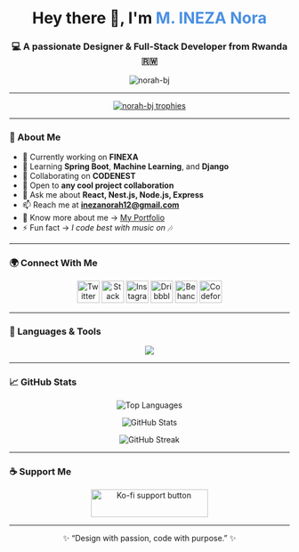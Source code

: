 <!-- 💫 Welcome Section -->
<h1 align="center">Hey there 👋, I'm <span style="color:#4A90E2;">M. INEZA Nora</span></h1>
<h3 align="center">💻 A passionate Designer & Full-Stack Developer from Rwanda 🇷🇼</h3>

<p align="center">
  <img src="https://komarev.com/ghpvc/?username=norah-bj&label=Profile%20views&color=0e75b6&style=flat" alt="norah-bj" />
</p>

---

<!-- 🏆 Badges Section -->
<p align="center">
  <a href="https://github.com/ryo-ma/github-profile-trophy">
    <img src="https://github-profile-trophy.vercel.app/?username=norah-bj&theme=algolia&margin-w=15&margin-h=15" alt="norah-bj trophies" />
  </a>
</p>

---

<!-- 🚀 About Me -->
### 💫 About Me

- 🔭 Currently working on **FINEXA**  
- 🌱 Learning **Spring Boot**, **Machine Learning**, and **Django**  
- 👯 Collaborating on **CODENEST**  
- 🤝 Open to **any cool project collaboration**  
- 💬 Ask me about **React, Nest.js, Node.js, Express**  
- 📫 Reach me at **inezanorah12@gmail.com**  
- 📄 Know more about me → [My Portfolio](https://www.canva.com/design/DAG1UyZYZAE/RpkB00cSGCYjdNR6Si1-1Q/edit)  
- ⚡ Fun fact → *I code best with music on 🎶*

---

<!-- 🌐 Connect Section -->
### 🌍 Connect With Me  

<p align="center">
  <a href="https://twitter.com/inezanorah12" target="_blank"><img src="https://skillicons.dev/icons?i=twitter" height="40" alt="Twitter"/></a>
  <a href="https://stackoverflow.com/users/nora-m-ineza" target="_blank"><img src="https://skillicons.dev/icons?i=stackoverflow" height="40" alt="Stack Overflow"/></a>
  <a href="https://instagram.com/n_o.r.a._h" target="_blank"><img src="https://skillicons.dev/icons?i=instagram" height="40" alt="Instagram"/></a>
  <a href="https://dribbble.com/inezaa" target="_blank"><img src="[https://skillicons.dev/icons?i=dribbble](https://raw.githubusercontent.com/rahuldkjain/github-profile-readme-generator/master/src/images/icons/Social/dribbble.svg)" height="40" alt="Dribbble"/></a>
  <a href="[https://www.behance.net/norahineza](https://raw.githubusercontent.com/rahuldkjain/github-profile-readme-generator/master/src/images/icons/Social/behance.svg)" target="_blank"><img src="https://skillicons.dev/icons?i=behance" height="40" alt="Behance"/></a>
  <a href="https://codeforces.com/profile/inezanora" target="_blank"><img src="https://cdn.jsdelivr.net/npm/simple-icons@v3/icons/codeforces.svg" height="40" alt="Codeforces"/></a>
</p>

---

<!-- 🛠️ Tools Section -->
### 🧠 Languages & Tools  

<p align="center">
  <img src="https://skillicons.dev/icons?i=html,css,js,ts,react,nextjs,nodejs,express,nestjs,java,spring,python,php,django,mysql,postgresql,mongodb,flutter,androidstudio,figma,xd,ai,ps,blender,git,github,docker,aws,linux" />
</p>

---

<!-- 📊 GitHub Stats -->
### 📈 GitHub Stats  

<p align="center">
  <img src="https://github-readme-stats.vercel.app/api/top-langs?username=norah-bj&show_icons=true&locale=en&layout=compact&theme=tokyonight" alt="Top Languages" />
</p>

<p align="center">
  <img src="https://github-readme-stats.vercel.app/api?username=norah-bj&show_icons=true&theme=tokyonight" alt="GitHub Stats" />
</p>

<p align="center">
  <img src="https://github-readme-streak-stats.herokuapp.com/?user=norah-bj&theme=tokyonight" alt="GitHub Streak" />
</p>

---

<!-- ☕ Support Section -->
### ☕ Support Me  

<p align="center">
  <a href="https://ko-fi.com/noramineza" target="_blank">
    <img src="https://cdn.ko-fi.com/cdn/kofi3.png?v=3" height="50" width="210" alt="Ko-fi support button" />
  </a>
</p>

---

<p align="center">✨ “Design with passion, code with purpose.” ✨</p>
